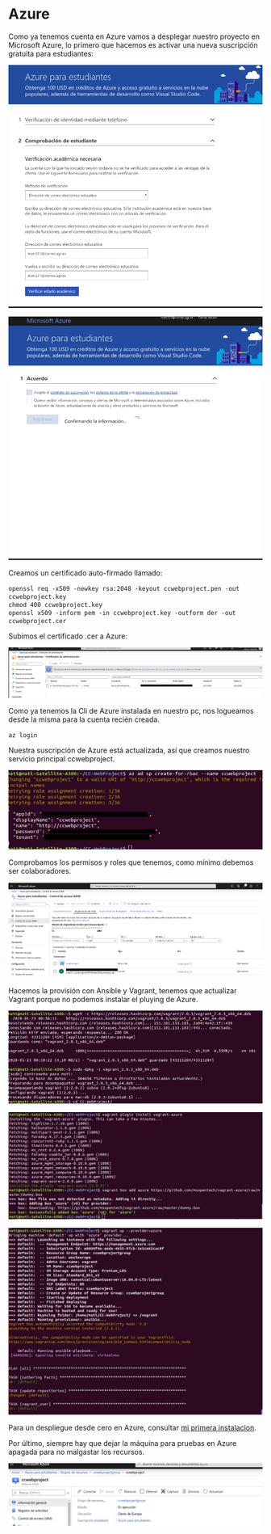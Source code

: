 # Azure

Como ya tenemos cuenta en Azure vamos a desplegar nuestro proyecto en Microsoft Azure, lo primero que hacemos es activar una nueva suscripción gratuita para estudiantes:

![imagen](img/azure1.png)

![imagen](img/azure2.png)

Creamos un certificado auto-firmado llamado:

    openssl req -x509 -newkey rsa:2048 -keyout ccwebproject.pen -out ccwebproject.key
    chmod 400 ccwebproject.key
    openssl x509 -inform pem -in ccwebproject.key -outform der -out ccwebproject.cer


Subimos el certificado .cer a Azure:

![imagen](img/azure_cer.png)

Como ya tenemos la Cli de Azure instalada en nuestro pc, nos logueamos desde la misma para la cuenta recién creada.

    az login

Nuestra suscripción de Azure está actualizada, así que creamos nuestro servicio principal ccwebproject.

![imagen](img/ccwebproject.png)

Comprobamos los permisos y roles que tenemos, como mínimo debemos ser colaboradores.

![imagen](img/azure_colaborador.png)

Hacemos la provisión con Ansible y Vagrant, tenemos que actualizar Vagrant porque no podemos instalar el pluying de Azure.

![imagen](img/vagrantz.png)

![imagen](img/azure_vagrant.png)

![imagen](img/azure_vagrant2.png)

Para un despliegue desde cero en Azure, consultar [mi primera instalacion](https://github.com/mati3/Gestion-Medicamentos-IV/blob/master/doc/azure.md).

Por último, siempre hay que dejar la máquina para pruebas en Azure apagada para no malgastar los recursos.

![imagen](img/detener.png)